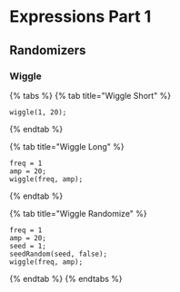 # Expressions Part 1

## Randomizers

### Wiggle

{% tabs %} {% tab title="Wiggle Short" %}
```text
wiggle(1, 20);
```
{% endtab %}

{% tab title="Wiggle Long" %}
```text
freq = 1
amp = 20;
wiggle(freq, amp);
```
{% endtab %}

{% tab title="Wiggle Randomize" %}
```text
freq = 1
amp = 20;
seed = 1;
seedRandom(seed, false);
wiggle(freq, amp);
```
{% endtab %} {% endtabs %}
